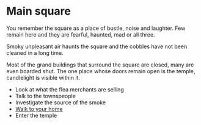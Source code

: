 
# Main square

You remember the square as a place of bustle, noise and laughter. Few remain here and they are fearful, haunted, mad or all three.

Smoky unpleasant air haunts the square and the cobbles have not been cleaned in a long time.

Most of the grand buildings that surround the square are closed, many are even boarded shut. The one place whose doors remain open is the temple, candlelight is visible within it.

* Look at what the flea merchants are selling
* Talk to the townspeople
* Investigate the source of the smoke
* [Walk to your home](/home)
* Enter the temple